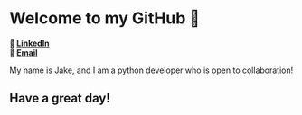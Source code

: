 # Welcome to my GitHub 🧸
**🚀 [LinkedIn](https://www.linkedin.com/in/jake-waterhouse-14668b282/) <br />📨 [Email](mailto:jake.zan111@gmail.com)**

My name is Jake, and I am a python developer who is open to collaboration!

## Have a great day!

<!--
**jake-wh/jake-wh** is a ✨ _special_ ✨ repository because its `README.md` (this file) appears on your GitHub profile.

Here are some ideas to get you started:

- 🔭 I’m currently working on ...
- 🌱 I’m currently learning ...
- 👯 I’m looking to collaborate on ...
- 🤔 I’m looking for help with ...
- 💬 Ask me about ...
- 📫 How to reach me: ...
- 😄 Pronouns: ...
- ⚡ Fun fact: ...
-->
